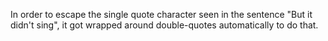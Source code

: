 In order to escape the single quote character seen in the sentence "But it
didn't sing", it got wrapped around double-quotes automatically to do that.
